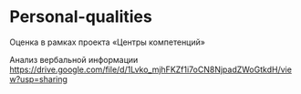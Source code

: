# Personal-qualities
Оценка в рамках проекта «Центры компетенций»

Анализ вербальной информации https://drive.google.com/file/d/1Lvko_mjhFKZf1i7oCN8NjpadZWoGtkdH/view?usp=sharing
